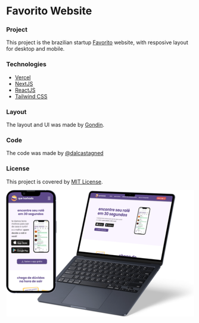 # Favorito Website

### Project

This project is the brazilian startup [Favorito](https://favorito.digital/) website, with resposive layout for desktop and mobile.

### Technologies

- [Vercel](https://vercel.com/)
- [NextJS](https://nextjs.org/)
- [ReactJS](https://react.dev/)
- [Tailwind CSS](https://tailwindcss.com/)

### Layout

The layout and UI was made by [Gondin](https://gondin.cc/).

### Code

The code was made by [@dalcastagned](https://www.github.com/dalcastagned/)

### License

This project is covered by [MIT License](/LICENSE.md).

![preview img](/preview.png)
